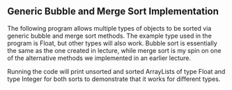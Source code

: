 ## Generic Bubble and Merge Sort Implementation

The following program allows multiple types of objects to be sorted via generic bubble and merge sort methods. The example type used in the program is Float, but other types will also work. Bubble sort is essentially the same as the one created in lecture, while merge sort is my spin on one of the alternative methods we implemented in an earlier lecture.

Running the code will print unsorted and sorted ArrayLists of type Float and type Integer for both sorts to demonstrate that it works for different types. 
